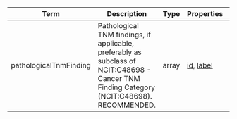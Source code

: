 |Term | Description | Type | Properties | Example | Enum|
| ---| ---| ---| ---| ---| --- |
| pathologicalTnmFinding | Pathological TNM findings, if applicable, preferably as subclass of NCIT:C48698 - Cancer TNM Finding Category (NCIT:C48698). RECOMMENDED. | array | [id](./id.md), [label](./label.md) | id:NCIT:C48725, label:T2a Stage Finding,<br />id:NCIT:C48709, label:N1c Stage Finding,<br />id:NCIT:C48699, label:M0 Stage Finding | NA|
